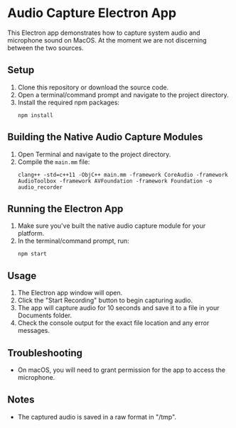 # Audio Capture Electron App

This Electron app demonstrates how to capture system audio and microphone sound on MacOS. At the moment we are not discerning between the two sources.

## Setup

1. Clone this repository or download the source code.
2. Open a terminal/command prompt and navigate to the project directory.
3. Install the required npm packages:
   ```
   npm install
   ```

## Building the Native Audio Capture Modules

1. Open Terminal and navigate to the project directory.
2. Compile the `main.mm` file:
   ```
   clang++ -std=c++11 -ObjC++ main.mm -framework CoreAudio -framework AudioToolbox -framework AVFoundation -framework Foundation -o audio_recorder
   ```

## Running the Electron App

1. Make sure you've built the native audio capture module for your platform.
2. In the terminal/command prompt, run:
   ```
   npm start
   ```

## Usage

1. The Electron app window will open.
2. Click the "Start Recording" button to begin capturing audio.
3. The app will capture audio for 10 seconds and save it to a file in your Documents folder.
4. Check the console output for the exact file location and any error messages.

## Troubleshooting

- On macOS, you will need to grant permission for the app to access the microphone.

## Notes

- The captured audio is saved in a raw format in "/tmp".
